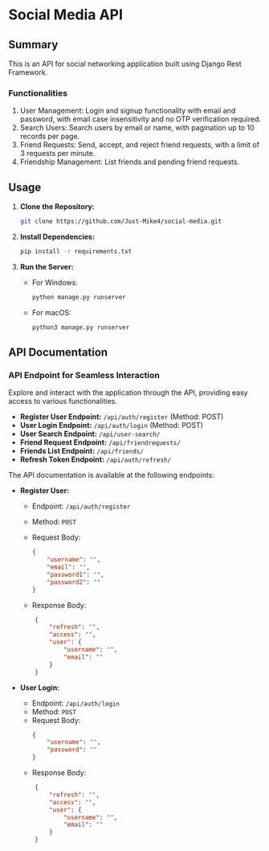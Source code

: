 # Social Media API
## Summary
This is an API for social networking application built using Django Rest Framework.

### Functionalities
1. User Management: Login and signup functionality with email and password, with email case insensitivity and no OTP verification required.
2. Search Users: Search users by email or name, with pagination up to 10 records per page.
3. Friend Requests: Send, accept, and reject friend requests, with a limit of 3 requests per minute.
4. Friendship Management: List friends and pending friend requests.

## Usage
1. **Clone the Repository:**
    ```bash
    git clone https://github.com/Just-Mike4/social-media.git
    ```

2. **Install Dependencies:**
    ```bash
    pip install -r requirements.txt
    ```

3. **Run the Server:**
    - For Windows:
        ```bash
        python manage.py runserver
        ```
    - For macOS:
        ```bash
        python3 manage.py runserver
        ```

## API Documentation
### API Endpoint for Seamless Interaction
Explore and interact with the application through the API, providing easy access to various functionalities.
- **Register User Endpoint:** `/api/auth/register` (Method: POST)
- **User Login Endpoint:** `/api/auth/login` (Method: POST)
- **User Search Endpoint:**  `/api/user-search/`
- **Friend Request Endpoint:**  `/api/friendrequests/`
- **Friends List Endpoint:**  `/api/friends/`
- **Refresh Token Endpoint:**  `/api/auth/refresh/`

The API documentation is available at the following endpoints:

- **Register User:**
    - Endpoint: `/api/auth/register`
    - Method: `POST`
    - Request Body:
        ```json
        {
            "username": "",
            "email": "",
            "password1": "",
            "password2": ""
        }
        ```

    - Response Body: 
    ``` json
        {
            "refresh": "",
            "access": "",
            "user": {
                "username": "",
                "email": ""
            }
        }
    ```

- **User Login:**
    - Endpoint: `/api/auth/login`
    - Method: `POST`
    - Request Body:
        ```json
        {
            "username": "",
            "password": ""
        }
        ```
    - Response Body: 
    ``` json
        {
            "refresh": "",
            "access": "",
            "user": {
                "username": "",
                "email": ""
            }
        }
    ```
